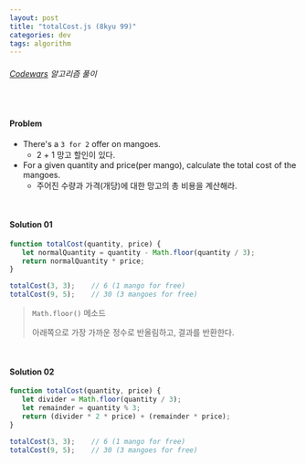 ```yaml
---
layout: post
title: "totalCost.js (8kyu 99)"
categories: dev
tags: algorithm
---
```


###### [Codewars](https://www.codewars.com) 알고리즘 풀이

<br>

#### Problem

- There's a `3 for 2` offer on mangoes.
  - 2 + 1 망고 할인이 있다.
- For a given quantity and price(per mango), calculate the total cost of the mangoes.
  - 주어진 수량과 가격(개당)에 대한 망고의 총 비용을 계산해라.

<br>

#### Solution 01

```js
function totalCost(quantity, price) {
   let normalQuantity = quantity - Math.floor(quantity / 3);
   return normalQuantity * price;
}

totalCost(3, 3);	// 6 (1 mango for free)
totalCost(9, 5);	// 30 (3 mangoes for free)
```

> `Math.floor()` 메소드
>
> 아래쪽으로 가장 가까운 정수로 반올림하고, 결과를 반환한다.

<br>

#### Solution 02

```js
function totalCost(quantity, price) {
   let divider = Math.floor(quantity / 3);
   let remainder = quantity % 3;
   return (divider * 2 * price) + (remainder * price);
}

totalCost(3, 3);	// 6 (1 mango for free)
totalCost(9, 5);	// 30 (3 mangoes for free)
```

<br>